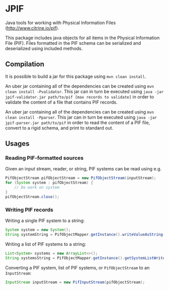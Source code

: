 # JPIF

Java tools for working with Physical Information Files (http://www.citrine.io/pif).

This package includes java objects for all items in the Physical Information File (PIF). Files formatted in the PIF
schema can be serialized and deserialized using included methods.

## Compilation

It is possible to build a jar for this package using `mvn clean install`.

An uber jar containing all of the dependencies can be created using `mvn clean install -Pvalidator`. This jar can in 
turn be executed using `java -jar jpif-validator.jar path/to/pif [max records to validate]` in order to validate the 
content of a file that contains PIF records.

An uber jar containing all of the dependencies can be created using `mvn clean install -Pparser`. This jar can in 
turn be executed using `java -jar jpif-parser.jar path/to/pif` in order to read the content of a PIF file, convert to
 a rigid schema, and print to standard out.


## Usages

### Reading PIF-formatted sources

Given an input stream, reader, or string, PIF systems can be read using e.g.

```java
PifObjectStream pifObjectStream = new PifObjectStream(inputStream);
for (System system : pifObjectStream) {
    // Do work on system
}
pifObjectStream.close();
```

### Writing PIF records

Writing a single PIF system to a string:

```java
System system = new System();
String systemString = PifObjectMapper.getInstance().writeValueAsString(system);
```

Writing a list of PIF systems to a string:

```java
List<System> systems = new ArrayList<>();
String systemsString = PifObjectMapper.getInstance().getSystemListWriter().writeValueAsString(systems);
```

Converting a PIF system, list of PIF systems, or `PifObjectStream` to an `InputStream`:

```java
InputStream inputStream = new PifInputStream(pifObjectStream);
```

